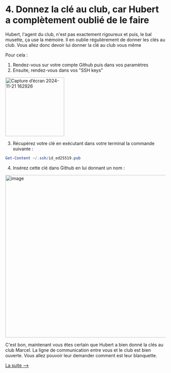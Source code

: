 # 4. Donnez la clé au club, car Hubert a complètement oublié de le faire 

Hubert, l'agent du club, n'est pas exactement rigoureux et puis, le bal musette, ça use la mémoire. Il en oublie régulièrement de donner les clés au club. Vous allez donc devoir lui donner la clé au club vous même

Pour cela : 

1. Rendez-vous sur votre compte Github puis dans vos paramètres
2. Ensuite, rendez-vous dans vos "SSH keys"

   
<img width="185" alt="Capture d’écran 2024-11-21 162926" src="https://github.com/user-attachments/assets/1b9dc26a-82a8-4eee-ba3e-b4be9442f3e0">


3. Récupérez votre clé en exécutant dans votre terminal la commande suivante : 

```powershell
Get-Content ~/.ssh/id_ed25519.pub
```

4. Insérez cette clé dans Github en lui donnant un nom : 

<img width="511" alt="image" src="https://github.com/user-attachments/assets/6da7f402-081d-4126-a8a1-1f7da17f01c1">

C'est bon, maintenant vous êtes certain que Hubert a bien donné la clés au club Marcel. La ligne de communication entre vous et le club est bien ouverte. Vous allez pouvoir leur demander comment est leur blanquette.  


[La suite -->](5_tester_ligne_club.md)
